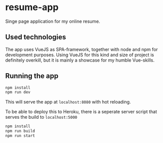 # resume-app
Singe page application for my online resume.

## Used technologies
The app uses VueJS as SPA-framework, together with node and npm for development purposes.
Using VueJS for this kind and size of project is definitely overkill, but it is mainly a showcase for my humble Vue-skills.

## Running the app
``` bash
npm install
npm run dev

```
This will serve the app at `localhost:8080` with hot reloading.

To be able to deploy this to Heroku, there is a seperate server script that serves the build to `localhost:5000`
``` bash
npm install
npm run build
npm run start
```
